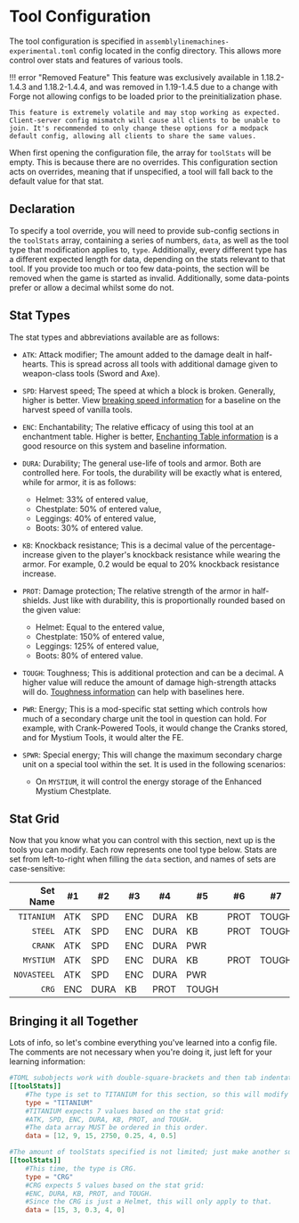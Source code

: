 # Tool Configuration

The tool configuration is specified in `assemblylinemachines-experimental.toml` config located in the config directory. This allows more control over stats and features of various tools.

!!! error "Removed Feature"
    This feature was exclusively available in 1.18.2-1.4.3 and 1.18.2-1.4.4, and was removed in 1.19-1.4.5 due to a change with Forge not allowing configs to be loaded prior to the preinitialization phase.

    This feature is extremely volatile and may stop working as expected. Client-server config mismatch will cause all clients to be unable to join. It's recommended to only change these options for a modpack default config, allowing all clients to share the same values.
    
When first opening the configuration file, the array for `toolStats` will be empty. This is because there are no overrides. This configuration section acts on overrides, meaning that if unspecified, a tool will fall back to the default value for that stat.

## Declaration

To specify a tool override, you will need to provide sub-config sections in the `toolStats` array, containing a series of numbers, `data`, as well as the tool type that modification applies to, `type`. Additionally, every different type has a different expected length for data, depending on the stats relevant to that tool. If you provide too much or too few data-points, the section will be removed when the game is started as invalid. Additionally, some data-points prefer or allow a decimal whilst some do not.

## Stat Types

The stat types and abbreviations available are as follows:

- `ATK`: Attack modifier; The amount added to the damage dealt in half-hearts. This is spread across all tools with additional damage given to weapon-class tools (Sword and Axe).

- `SPD`: Harvest speed; The speed at which a block is broken. Generally, higher is better. View [breaking speed information](https://minecraft.fandom.com/wiki/Breaking#Speed) for a baseline on the harvest speed of vanilla tools.

- `ENC`: Enchantability; The relative efficacy of using this tool at an enchantment table. Higher is better, [Enchanting Table information](https://minecraft.fandom.com/wiki/Enchanting#Enchanting_table) is a good resource on this system and baseline information.

- `DURA`: Durability; The general use-life of tools and armor. Both are controlled here. For tools, the durability will be exactly what is entered, while for armor, it is as follows:
    - Helmet: 33% of entered value,  
    - Chestplate: 50% of entered value,  
    - Leggings: 40% of entered value,  
    - Boots: 30% of entered value.

- `KB`: Knockback resistance; This is a decimal value of the percentage-increase given to the player's knockback resistance while wearing the armor. For example, 0.2 would be equal to 20% knockback resistance increase.

- `PROT`: Damage protection; The relative strength of the armor in half-shields. Just like with durability, this is proportionally rounded based on the given value:
    - Helmet: Equal to the entered value,  
    - Chestplate: 150% of entered value,  
    - Leggings: 125% of entered value,  
    - Boots: 80% of entered value.

- `TOUGH`: Toughness; This is additional protection and can be a decimal. A higher value will reduce the amount of damage high-strength attacks will do. [Toughness information](https://minecraft.fandom.com/wiki/Armor#Armor_toughness) can help with baselines here.

- `PWR`: Energy; This is a mod-specific stat setting which controls how much of a secondary charge unit the tool in question can hold. For example, with Crank-Powered Tools, it would change the Cranks stored, and for Mystium Tools, it would alter the FE.

- `SPWR`: Special energy; This will change the maximum secondary charge unit on a special tool within the set. It is used in the following scenarios:
    - On `MYSTIUM`, it will control the energy storage of the Enhanced Mystium Chestplate.

## Stat Grid

Now that you know what you can control with this section, next up is the tools you can modify. Each row represents one tool type below. Stats are set from left-to-right when filling the `data` section, and names of sets are case-sensitive:

| Set Name | #1 | #2 | #3 | #4 | #5 | #6 | #7 | #8 | #9 |
| -----------: | ----------- | ----------- | ----------- | ----------- | ----------- | ----------- | ----------- | ----------- | ----------- |
| `TITANIUM` | ATK | SPD | ENC | DURA | KB | PROT | TOUGH |
| `STEEL` | ATK | SPD | ENC | DURA | KB | PROT | TOUGH |
| `CRANK` | ATK | SPD | ENC | DURA | PWR |
| `MYSTIUM` | ATK | SPD | ENC | DURA | KB | PROT | TOUGH | PWR | SPWR |
| `NOVASTEEL` | ATK | SPD | ENC | DURA | PWR |
| `CRG` | ENC | DURA | KB | PROT | TOUGH |

## Bringing it all Together

Lots of info, so let's combine everything you've learned into a config file. The comments are not necessary when you're doing it, just left for your learning information:

``` toml
#TOML subobjects work with double-square-brackets and then tab indentation.
[[toolStats]]
    #The type is set to TITANIUM for this section, so this will modify Titanium.
    type = "TITANIUM"
    #TITANIUM expects 7 values based on the stat grid:
    #ATK, SPD, ENC, DURA, KB, PROT, and TOUGH.
    #The data array MUST be ordered in this order.
    data = [12, 9, 15, 2750, 0.25, 4, 0.5]

#The amount of toolStats specified is not limited; just make another sub-object.
[[toolStats]]
    #This time, the type is CRG.
    type = "CRG"
    #CRG expects 5 values based on the stat grid:
    #ENC, DURA, KB, PROT, and TOUGH.
    #Since the CRG is just a Helmet, this will only apply to that.
    data = [15, 3, 0.3, 4, 0]
```